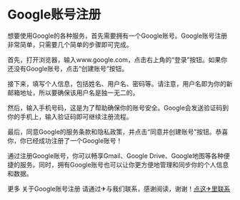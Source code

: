 # Google账号注册

想要使用Google的各种服务，首先需要拥有一个Google账号。Google账号注册非常简单，只需要几个简单的步骤即可完成。

首先，打开浏览器，输入www.google.com，点击右上角的“登录”按钮。如果你还没有Google账号，点击“创建账号”按钮。

接下来，填写个人信息，包括姓名、用户名、密码等。请注意，用户名即为你的新邮箱地址，所以要确保该用户名是独一无二的。

然后，输入手机号码，这是为了帮助确保你的账号安全。Google会发送验证码到你的手机上，输入验证码即可继续注册流程。

最后，同意Google的服务条款和隐私政策，并点击“同意并创建账号”按钮。恭喜你，你已经成功注册了一个Google账号！

通过注册Google账号，你可以畅享Gmail、Google Drive、Google地图等各种便捷的服务。同时，拥有Google账号也可以让你更方便地管理和同步你的个人信息和数据。

更多 关于Google账号注册 请通过✈与我们联系，感谢阅读，谢谢！[点这✈里联系](https://sms.k02.cc)